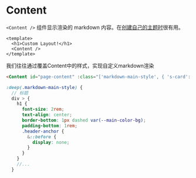 # Content

`<Content />` 组件显示渲染的 markdown 内容。在[创建自己的主题时](../guide/custom-theme)很有用。

```vue
<template>
  <h1>Custom Layout!</h1>
  <Content />
</template>
```

我们往往通过覆盖Content中的样式，实现自定义markdown渲染

```html
<Content id="page-content" :class="['markdown-main-style', { 's-card': frontmatter.card }]" />
```



```scss
:deep(.markdown-main-style) {
  // 标题
  div > {
    h1 {
      font-size: 2rem;
      text-align: center;
      border-bottom: 1px dashed var(--main-color-bg);
      padding-bottom: 1rem;
      .header-anchor {
        &::before {
          display: none;
        }
      }
    }
    //...
  }
```

